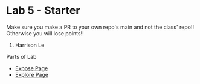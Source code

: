 # Lab 5 - Starter
Make sure you make a PR to your own repo's main and not the class' repo!! Otherwise you will lose points!!

1. Harrison Le

Parts of Lab
- [Expose Page](https://harrisonle128.github.io/Lab5_Starter/expose.html)
- [Explore Page](https://harrisonle128.github.io/Lab5_Starter/explore.html)
